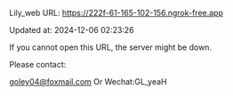 Lily_web URL: https://222f-61-165-102-156.ngrok-free.app

Updated at: 2024-12-06 02:23:26

If you cannot open this URL, the server might be down.

Please contact: 

goley04@foxmail.com Or Wechat:GL_yeaH